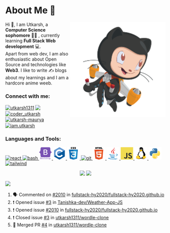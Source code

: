 # About Me 👋

<img align="right" src="./img/pngwing.com.png" width="300"/>

Hi 👋, I am Utkarsh, a **Computer Science sophomore** 👨‍🎓 , currently learning **Full Stack Web development** 💻.</br>
Apart from web dev, I am also enthusiastic about Open Source and technologies like **Web3**. 
I like to write ✍️ blogs about my learnings and I am a hardcore anime weeb.

<h3 align="left">Connect with me:</h3>
<p align="left">
<a href="https://dev.to/utkarsh1311" target="blank"><img align="center" src="https://raw.githubusercontent.com/rahuldkjain/github-profile-readme-generator/master/src/images/icons/Social/devto.svg" alt="utkarsh1311" height="30" width="40" /></a>
<a href="https://iamutkarsh.hashnode.dev/" target="blank"><img align='center' src="https://img.icons8.com/color/48/000000/hashnode.png" width='40'/></a>
<a href="https://twitter.com/coder_utkarsh" target="blank"><img align="center" src="https://raw.githubusercontent.com/rahuldkjain/github-profile-readme-generator/master/src/images/icons/Social/twitter.svg" alt="coder_utkarsh" height="30" width="40" /></a>
<a href="https://linkedin.com/in/utkarsh-maurya" target="blank"><img align="center" src="https://raw.githubusercontent.com/rahuldkjain/github-profile-readme-generator/master/src/images/icons/Social/linked-in-alt.svg" alt="utkarsh-maurya" height="30" width="40" /></a>
<a href="https://instagram.com/iam.utkarsh" target="blank"><img align="center" src="https://raw.githubusercontent.com/rahuldkjain/github-profile-readme-generator/master/src/images/icons/Social/instagram.svg" alt="iam.utkarsh" height="30" width="40" /></a>
</p>


<h3 align="left">Languages and Tools:</h3>
<p align="left"> <a href="https://www.gnu.org/software/bash/" target="_blank"><img alt="react" width="40" src="https://img.icons8.com/color/48/000000/react-native.png"/> <img src="https://upload.wikimedia.org/wikipedia/commons/4/4b/Bash_Logo_Colored.svg" alt="bash" width="40" height="40"/> </a> <a href="https://getbootstrap.com" target="_blank"> <img src="https://raw.githubusercontent.com/devicons/devicon/master/icons/bootstrap/bootstrap-plain-wordmark.svg" alt="bootstrap" width="40" height="40"/> </a> <a href="https://www.cprogramming.com/" target="_blank"> <img src="https://raw.githubusercontent.com/devicons/devicon/master/icons/c/c-original.svg" alt="c" width="40" height="40"/> </a> <a href="https://www.w3schools.com/css/" target="_blank"> <img src="https://raw.githubusercontent.com/devicons/devicon/master/icons/css3/css3-original-wordmark.svg" alt="css3" width="40" height="40"/> </a> <a href="https://git-scm.com/" target="_blank"> <img src="https://www.vectorlogo.zone/logos/git-scm/git-scm-icon.svg" alt="git" width="40" height="40"/> </a> <a href="https://www.w3.org/html/" target="_blank"> <img src="https://raw.githubusercontent.com/devicons/devicon/master/icons/html5/html5-original-wordmark.svg" alt="html5" width="40" height="40"/> </a> <a href="https://www.java.com" target="_blank"> <img src="https://raw.githubusercontent.com/devicons/devicon/master/icons/java/java-original.svg" alt="java" width="40" height="40"/> </a> <a href="https://developer.mozilla.org/en-US/docs/Web/JavaScript" target="_blank"> <img src="https://raw.githubusercontent.com/devicons/devicon/master/icons/javascript/javascript-original.svg" alt="javascript" width="40" height="40"/> </a> <a href="https://www.linux.org/" target="_blank"> <img src="https://raw.githubusercontent.com/devicons/devicon/master/icons/linux/linux-original.svg" alt="linux" width="40" height="40"/> </a> <a href="https://www.python.org" target="_blank"> <img src="https://raw.githubusercontent.com/devicons/devicon/master/icons/python/python-original.svg" alt="python" width="40" height="40"/> </a> <a href="https://tailwindcss.com/" target="_blank" rel="noreferrer"> <img src="https://www.vectorlogo.zone/logos/tailwindcss/tailwindcss-icon.svg" alt="tailwind" width="40" height="40"/> </a>
 </p>
<p align="center">
<img height="180em" src="https://github-readme-stats-eight-theta.vercel.app/api?username=utkarsh1311&show_icons=true&theme=algolia&include_all_commits=true&count_private=true"/>
<img height="180em" src="https://github-readme-stats-eight-theta.vercel.app/api/top-langs/?username=utkarsh1311&layout=compact&langs_count=8&theme=algolia"/>
</p>
<img src="https://activity-graph.herokuapp.com/graph?username=utkarsh1311&bg_color=0f2d3d&color=1cadfb&line=1cadfb&point=1cadfb&area=true&hide_border=true">


<!--START_SECTION:activity-->
1. 🗣 Commented on [#2010](https://github.com/fullstack-hy2020/fullstack-hy2020.github.io/issues/2010) in [fullstack-hy2020/fullstack-hy2020.github.io](https://github.com/fullstack-hy2020/fullstack-hy2020.github.io)
2. ❗️ Opened issue [#3](https://github.com/Tanishka-dev/Weather-App-JS/issues/3) in [Tanishka-dev/Weather-App-JS](https://github.com/Tanishka-dev/Weather-App-JS)
3. ❗️ Opened issue [#2010](https://github.com/fullstack-hy2020/fullstack-hy2020.github.io/issues/2010) in [fullstack-hy2020/fullstack-hy2020.github.io](https://github.com/fullstack-hy2020/fullstack-hy2020.github.io)
4. ❗️ Closed issue [#3](https://github.com/utkarsh1311/wordle-clone/issues/3) in [utkarsh1311/wordle-clone](https://github.com/utkarsh1311/wordle-clone)
5. 🎉 Merged PR [#4](https://github.com/utkarsh1311/wordle-clone/pull/4) in [utkarsh1311/wordle-clone](https://github.com/utkarsh1311/wordle-clone)
<!--END_SECTION:activity-->
